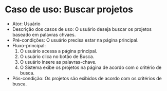 # Caso de uso: Buscar projetos

* Ator: Usuário
* Descrição dos casos de uso: O usuário deseja buscar os projetos baseado em palavras chvaes.
* Pré-condições: O usuário precisa estar na página principal.
* Fluxo-principal:
  1. O usuário acessa a página principal.
  2. O usuário clica no botão de Busca.
  3. O usuário insere as palavras-chave.
  4. O Sistema exibe os projetos na página de acordo com o critério de busca.
* Pós-condição: Os projetos são exibidos de acordo com os critérios de busca.
